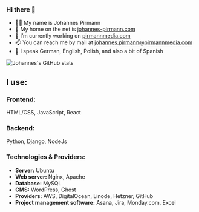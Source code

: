 ### Hi there 👋
- 👨‍💻 My name is Johannes Pirmann
- 🔗 My home on the net is [johannes-pirmann.com](https://johannes-pirmann.com)
- 🔭 I’m currently working on [pirmannmedia.com](https://pirmannmedia.com)
- 📫 You can reach me by mail at johannes.pirmann@pirmannmedia.com
- 🙊 I speak German, English, Polish, and also a bit of Spanish


![Johannes's GitHub stats](https://github-readme-stats.vercel.app/api?username=johannes-pirmann&hide=stars&count_private=true&show_icons=true)
## I use:
### Frontend:
HTML/CSS, JavaScript, React

### Backend:
Python, Django, NodeJs

### Technologies & Providers:
- **Server:** Ubuntu
- **Web server:** Nginx, Apache
- **Database:** MySQL
- **CMS:** WordPress, Ghost
- **Providers:** AWS, DigitalOcean, Linode, Hetzner, GitHub
- **Project management software:** Asana, Jira, Monday.com, Excel

<!--
**johannes-pirmann/johannes-pirmann** is a ✨ _special_ ✨ repository because its `README.md` (this file) appears on your GitHub profile.

Here are some ideas to get you started:

- 🔭 I’m currently working on ...
- 🌱 I’m currently learning ...
- 👯 I’m looking to collaborate on ...
- 🤔 I’m looking for help with ...
- 💬 Ask me about ...
- 📫 How to reach me: ...
- 😄 Pronouns: ...
- ⚡ Fun fact: ...
-->
